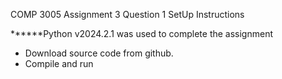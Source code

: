 COMP 3005 Assignment 3 Question 1
SetUp Instructions

******Python v2024.2.1 was used to complete the assignment
- Download source code from github.
- Compile and run
